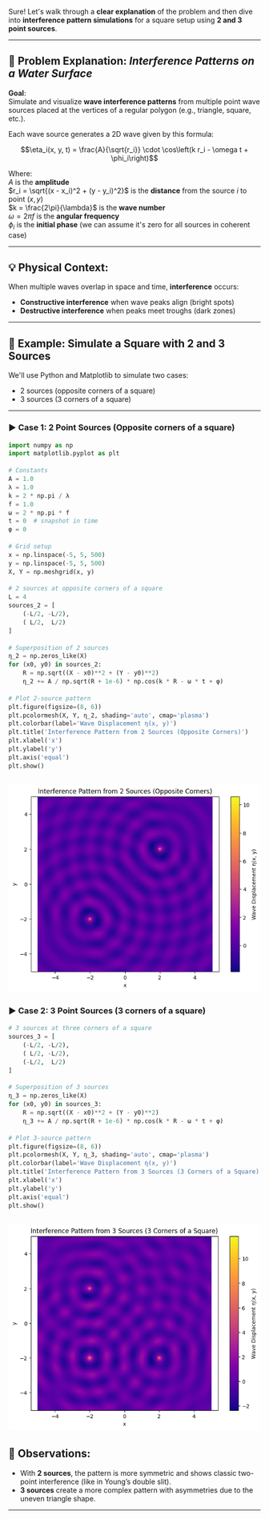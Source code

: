 Sure! Let's walk through a **clear explanation** of the problem and then dive into **interference pattern simulations** for a square setup using **2 and 3 point sources**.

---

## 📝 Problem Explanation: *Interference Patterns on a Water Surface*

**Goal**:  
Simulate and visualize **wave interference patterns** from multiple point wave sources placed at the vertices of a regular polygon (e.g., triangle, square, etc.).

Each wave source generates a 2D wave given by this formula:

$$\eta_i(x, y, t) = \frac{A}{\sqrt{r_i}} \cdot \cos\left(k r_i - \omega t + \phi_i\right)$$

Where:  
 $A$ is the **amplitude**  
 $r_i = \sqrt{(x - x_i)^2 + (y - y_i)^2}$ is the **distance** from the source $i$ to point $(x, y)$  
 $k = \frac{2\pi}{\lambda}$ is the **wave number**  
 $\omega = 2\pi f$ is the **angular frequency**  
 $\phi_i$ is the **initial phase** (we can assume it's zero for all sources in coherent case)

---

## 💡 Physical Context:
When multiple waves overlap in space and time, **interference** occurs:
- **Constructive interference** when wave peaks align (bright spots)
- **Destructive interference** when peaks meet troughs (dark zones)

---

## 🧪 Example: Simulate a Square with 2 and 3 Sources

We'll use Python and Matplotlib to simulate two cases:
- 2 sources (opposite corners of a square)
- 3 sources (3 corners of a square)

---

### ▶ Case 1: **2 Point Sources** (Opposite corners of a square)

```python
import numpy as np
import matplotlib.pyplot as plt

# Constants
A = 1.0
λ = 1.0
k = 2 * np.pi / λ
f = 1.0
ω = 2 * np.pi * f
t = 0  # snapshot in time
φ = 0

# Grid setup
x = np.linspace(-5, 5, 500)
y = np.linspace(-5, 5, 500)
X, Y = np.meshgrid(x, y)

# 2 sources at opposite corners of a square
L = 4
sources_2 = [
    (-L/2, -L/2),
    ( L/2,  L/2)
]

# Superposition of 2 sources
η_2 = np.zeros_like(X)
for (x0, y0) in sources_2:
    R = np.sqrt((X - x0)**2 + (Y - y0)**2)
    η_2 += A / np.sqrt(R + 1e-6) * np.cos(k * R - ω * t + φ)

# Plot 2-source pattern
plt.figure(figsize=(8, 6))
plt.pcolormesh(X, Y, η_2, shading='auto', cmap='plasma')
plt.colorbar(label='Wave Displacement η(x, y)')
plt.title('Interference Pattern from 2 Sources (Opposite Corners)')
plt.xlabel('x')
plt.ylabel('y')
plt.axis('equal')
plt.show()
```
![alt text](image-1.png)
---

### ▶ Case 2: **3 Point Sources** (3 corners of a square)

```python
# 3 sources at three corners of a square
sources_3 = [
    (-L/2, -L/2),
    ( L/2, -L/2),
    (-L/2,  L/2)
]

# Superposition of 3 sources
η_3 = np.zeros_like(X)
for (x0, y0) in sources_3:
    R = np.sqrt((X - x0)**2 + (Y - y0)**2)
    η_3 += A / np.sqrt(R + 1e-6) * np.cos(k * R - ω * t + φ)

# Plot 3-source pattern
plt.figure(figsize=(8, 6))
plt.pcolormesh(X, Y, η_3, shading='auto', cmap='plasma')
plt.colorbar(label='Wave Displacement η(x, y)')
plt.title('Interference Pattern from 3 Sources (3 Corners of a Square)')
plt.xlabel('x')
plt.ylabel('y')
plt.axis('equal')
plt.show()
```
![alt text](image.png)
---

## 🔎 Observations:
- With **2 sources**, the pattern is more symmetric and shows classic two-point interference (like in Young’s double slit).
- **3 sources** create a more complex pattern with asymmetries due to the uneven triangle shape.

---

